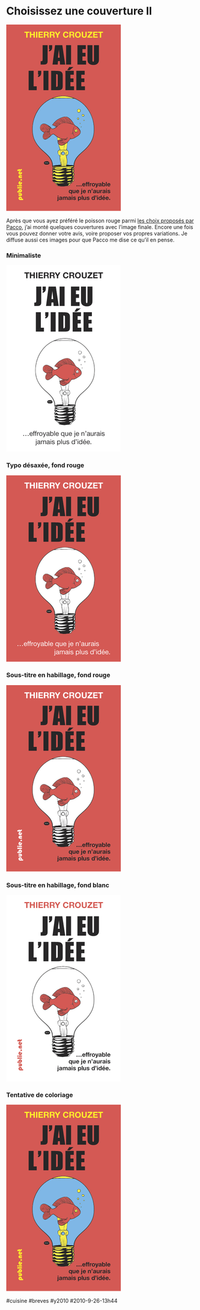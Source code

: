 # Choisissez une couverture II

![](_i/idc5.png)

Après que vous ayez préféré le poisson rouge parmi [les choix proposés par Pacco](choisissez-votre-couverture-preferee.md), j’ai monté quelques couvertures avec l’image finale. Encore une fois vous pouvez donner votre avis, voire proposer vos propres variations. Je diffuse aussi ces images pour que Pacco me dise ce qu’il en pense.

### Minimaliste

![](_i/idc1.png)

### Typo désaxée, fond rouge

![](_i/idc2.png)

### Sous-titre en habillage, fond rouge

![](_i/idc3.png)

### Sous-titre en habillage, fond blanc

![](_i/idc4.png)

### Tentative de coloriage

![](_i/idc5.png)

#cuisine #breves #y2010 #2010-9-26-13h44
